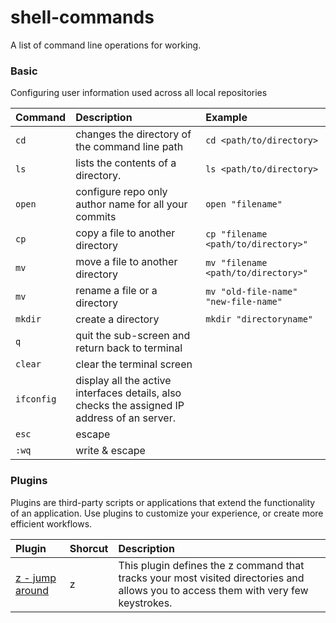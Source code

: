 # shell-commands
A list of command line operations for working.

### Basic
Configuring user information used across all local repositories

| Command      | Description |  Example | 
| :---        |    :----   |  :----   |
| `cd`    |  changes the directory of the command line path      | `cd <path/to/directory>` |
| `ls`    |  lists the contents of a directory.        | `ls <path/to/directory>` |
| `open`    |  configure repo only author name for all your commits  | `open "filename"` |
| `cp`    |  copy a file to another directory        | `cp "filename <path/to/directory>"`|
| `mv`    |  move a file to another directory        | `mv "filename <path/to/directory>"`|
| `mv`    |  rename a file or a directory        | `mv "old-file-name" "new-file-name"`|
| `mkdir`    |  create a directory        | `mkdir "directoryname"`|
| `q`    |  quit the sub-screen and return back to terminal        | |
| `clear`    | clear the terminal screen        | |
| `ifconfig`    | display all the active interfaces details, also checks the assigned IP address of an server.        | |
| `esc`    |  escape        | |
| `:wq`    |  write & escape        | |

### Plugins
Plugins are third-party scripts or applications that extend the functionality of an application. Use plugins to customize your experience, or create more efficient workflows.

| Plugin      | Shorcut |  Description | 
| :---        |    :----   | :----   |
| [z - jump around](https://github.com/ohmyzsh/ohmyzsh/tree/master/plugins/z)   |  z <name>    | This plugin defines the z command that tracks your most visited directories and allows you to access them with very few keystrokes. |

